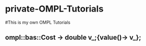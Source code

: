# private-OMPL-Tutorials
  #This is my own OMPL Tutorials
   ## ompl::bas::Cost -> double v_;{value()-> v_};
